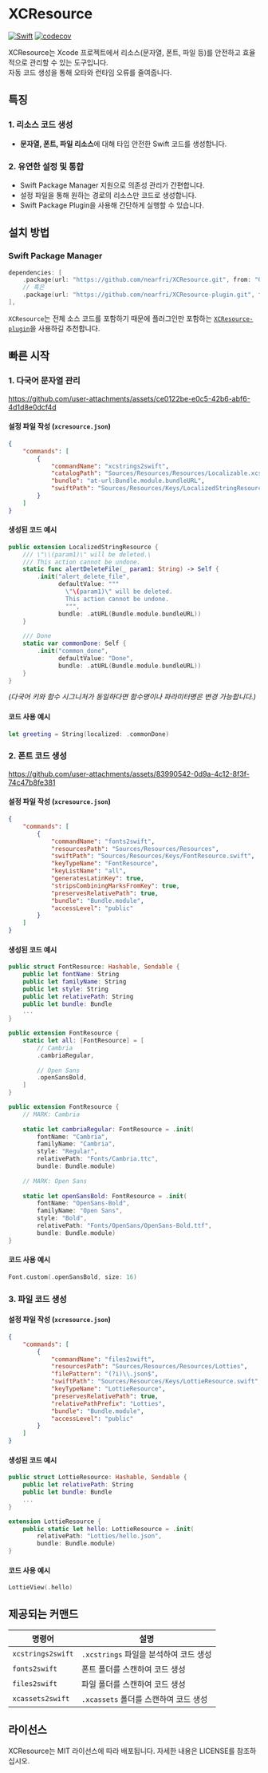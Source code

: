 # XCResource
[![Swift](https://github.com/nearfri/XCResource/workflows/Swift/badge.svg)](https://github.com/nearfri/XCResource/actions?query=workflow%3ASwift)
[![codecov](https://codecov.io/gh/nearfri/XCResource/branch/main/graph/badge.svg?token=DWKDFE0O2A)](https://codecov.io/gh/nearfri/XCResource)

XCResource는 Xcode 프로젝트에서 리소스(문자열, 폰트, 파일 등)를 안전하고 효율적으로 관리할 수 있는 도구입니다.  
자동 코드 생성을 통해 오타와 런타임 오류를 줄여줍니다.

## 특징

### 1. 리소스 코드 생성
- **문자열, 폰트, 파일 리소스**에 대해 타입 안전한 Swift 코드를 생성합니다.

### 2. 유연한 설정 및 통합
- Swift Package Manager 지원으로 의존성 관리가 간편합니다.
- 설정 파일을 통해 원하는 경로의 리소스만 코드로 생성합니다.
- Swift Package Plugin을 사용해 간단하게 실행할 수 있습니다.

## 설치 방법

### Swift Package Manager
```swift
dependencies: [
    .package(url: "https://github.com/nearfri/XCResource.git", from: "0.11.4"),
    // 혹은
    .package(url: "https://github.com/nearfri/XCResource-plugin.git", from: "0.11.4"),
],
```

`XCResource`는 전체 소스 코드를 포함하기 때문에 플러그인만 포함하는 [`XCResource-plugin`](https://github.com/nearfri/XCResource-plugin.git)을 사용하길 추천합니다. 

## 빠른 시작

### 1. 다국어 문자열 관리
https://github.com/user-attachments/assets/ce0122be-e0c5-42b6-abf6-4d1d8e0dcf4d

#### 설정 파일 작성 (`xcresource.json`)  
```json
{
    "commands": [
        {
            "commandName": "xcstrings2swift",
            "catalogPath": "Sources/Resources/Resources/Localizable.xcstrings",
            "bundle": "at-url:Bundle.module.bundleURL",
            "swiftPath": "Sources/Resources/Keys/LocalizedStringResource+.swift"
        }
    ]
}
```

#### 생성된 코드 예시
```swift
public extension LocalizedStringResource {
    /// \"\\(param1)\" will be deleted.\
    /// This action cannot be undone.
    static func alertDeleteFile(_ param1: String) -> Self {
        .init("alert_delete_file",
              defaultValue: """
                \"\(param1)\" will be deleted.
                This action cannot be undone.
                """,
              bundle: .atURL(Bundle.module.bundleURL))
    }
    
    /// Done
    static var commonDone: Self {
        .init("common_done",
              defaultValue: "Done",
              bundle: .atURL(Bundle.module.bundleURL))
    }
}
```
*(다국어 키와 함수 시그니처가 동일하다면 함수명이나 파라미터명은 변경 가능합니다.)*

#### 코드 사용 예시
```swift
let greeting = String(localized: .commonDone)
```

### 2. 폰트 코드 생성
https://github.com/user-attachments/assets/83990542-0d9a-4c12-8f3f-74c47b8fe381

#### 설정 파일 작성 (`xcresource.json`)  
```json
{
    "commands": [
        {
            "commandName": "fonts2swift",
            "resourcesPath": "Sources/Resources/Resources",
            "swiftPath": "Sources/Resources/Keys/FontResource.swift",
            "keyTypeName": "FontResource",
            "keyListName": "all",
            "generatesLatinKey": true,
            "stripsCombiningMarksFromKey": true,
            "preservesRelativePath": true,
            "bundle": "Bundle.module",
            "accessLevel": "public"
        }
    ]
}
```

#### 생성된 코드 예시  
```swift
public struct FontResource: Hashable, Sendable {
    public let fontName: String
    public let familyName: String
    public let style: String
    public let relativePath: String
    public let bundle: Bundle
    ...
}

public extension FontResource {
    static let all: [FontResource] = [
        // Cambria
        .cambriaRegular,
        
        // Open Sans
        .openSansBold,
    ]
}

public extension FontResource {
    // MARK: Cambria
    
    static let cambriaRegular: FontResource = .init(
        fontName: "Cambria",
        familyName: "Cambria",
        style: "Regular",
        relativePath: "Fonts/Cambria.ttc",
        bundle: Bundle.module)
    
    // MARK: Open Sans
    
    static let openSansBold: FontResource = .init(
        fontName: "OpenSans-Bold",
        familyName: "Open Sans",
        style: "Bold",
        relativePath: "Fonts/OpenSans/OpenSans-Bold.ttf",
        bundle: Bundle.module)
}
```

#### 코드 사용 예시  
```swift
Font.custom(.openSansBold, size: 16)
```

### 3. 파일 코드 생성

#### 설정 파일 작성 (`xcresource.json`)  
```json
{
    "commands": [
        {
            "commandName": "files2swift",
            "resourcesPath": "Sources/Resources/Resources/Lotties",
            "filePattern": "(?i)\\.json$",
            "swiftPath": "Sources/Resources/Keys/LottieResource.swift",
            "keyTypeName": "LottieResource",
            "preservesRelativePath": true,
            "relativePathPrefix": "Lotties",
            "bundle": "Bundle.module",
            "accessLevel": "public"
        }
    ]
}
```

#### 생성된 코드 예시
```swift
public struct LottieResource: Hashable, Sendable {
    public let relativePath: String
    public let bundle: Bundle
    ...
}

extension LottieResource {
    public static let hello: LottieResource = .init(
        relativePath: "Lotties/hello.json",
        bundle: Bundle.module)
}
```

#### 코드 사용 예시
```swift
LottieView(.hello)
```

## 제공되는 커맨드
| 명령어 | 설명 |
|------|-----|
| `xcstrings2swift` | `.xcstrings` 파일을 분석하여 코드 생성 |
| `fonts2swift` | 폰트 폴더를 스캔하여 코드 생성 |
| `files2swift` | 파일 폴더를 스캔하여 코드 생성 |
| `xcassets2swift` | `.xcassets` 폴더를 스캔하여 코드 생성 |

## 라이선스
XCResource는 MIT 라이선스에 따라 배포됩니다. 자세한 내용은 LICENSE를 참조하십시오.
